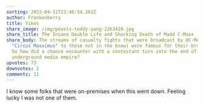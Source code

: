 ```yaml
---
sorting: 2022-04-11T23:46:54.262Z
author: Frankenberry
title: Yikes
share_image: /img/pexels-teddy-yang-2263410.jpg
share_title: The Insane Double Life and Shocking Death of Madd C-Maxx
share_body: The streams of casualty fights that were broadcast by @C-MAXX (or
  "Circus Maxximus" to those not in the know) were famous for their brutality.
  So how did a chance encounter with a contestant turn into the end of an
  underground media empire?
upvotes: 73
downvotes: 2
comments: 11
---
```

I know some folks that were on-premises when this went down. Feeling lucky I was not one of them.